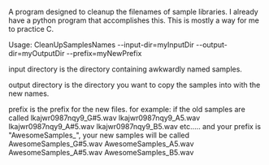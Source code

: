 A program designed to cleanup the filenames of sample libraries.
    I already have a python program that accomplishes this. This is mostly a way for me to practice C.

Usage: CleanUpSamplesNames --input-dir=myInputDir --output-dir=myOutputDir --prefix=myNewPrefix

input directory is the directory containing awkwardly named samples.

output directory is the directory you want to copy the samples into with the new names.

prefix is the prefix for the new files.
  for example:
    if the old samples are called
      lkajwr09<F9>87nqy9_G#5.wav
      lkajwr09<F9>87nqy9_A5.wav
      lkajwr09<F9>87nqy9_A#5.wav
      lkajwr09<F9>87nqy9_B5.wav
      etc.....
    and your prefix is "AwesomeSamples_",
    your new samples will be called
      AwesomeSamples_G#5.wav
      AwesomeSamples_A5.wav
      AwesomeSamples_A#5.wav
      AwesomeSamples_B5.wav
